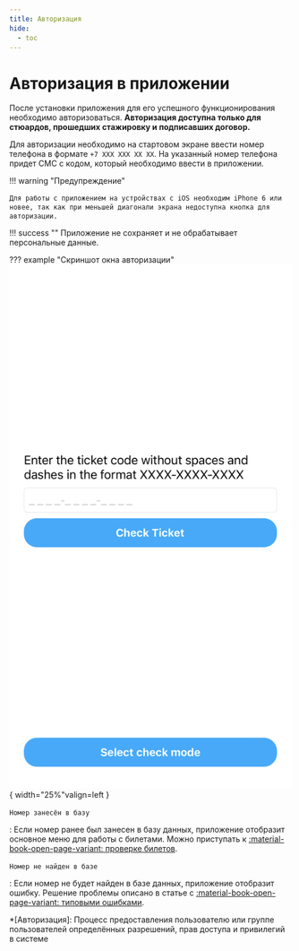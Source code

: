 ```yaml
---
title: Авторизация
hide:
  - toc
---
```


# Авторизация в приложении

После установки приложения для его успешного функционирования необходимо авторизоваться. **Авторизация доступна только для стюардов, прошедших стажировку и подписавших договор.**

Для авторизации необходимо на стартовом экране ввести номер телефона в формате `+7 XXX XXX XX XX`. На указанный номер телефона придет СМС с кодом, который необходимо ввести в приложении. 

!!! warning "Предупреждение"

    Для работы с приложением на устройствах с iOS необходим iPhone 6 или новее, так как при меньшей диагонали экрана недоступна кнопка для авторизации.

!!! success ""
    Приложение не сохраняет и не обрабатывает персональные данные.

??? example "Скриншот окна авторизации"
    ![Главное меню приложения](../../assets/images/app-2.jpeg){ width="25%"valign=left }

`Номер занесён в базу`

:   Если номер ранее был занесен в базу данных, приложение отобразит основное меню для работы с билетами. Можно приступать к 
    [:material-book-open-page-variant: проверке билетов](tickets.md). 

`Номер не найден в базе`

:   Если номер не будет найден в базе данных, приложение отобразит ошибку. Решение проблемы описано в статье с 
    [:material-book-open-page-variant: типовыми ошибками](errors.md).
    
*[Авторизация]: Процесс предоставления пользователю или группе пользователей определённых разрешений, прав доступа и привилегий в системе
